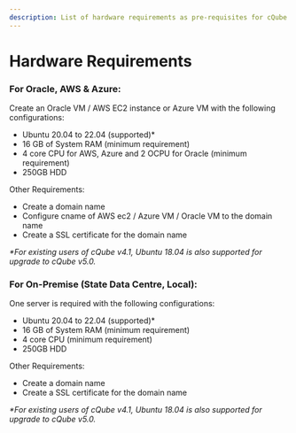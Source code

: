 ```yaml
---
description: List of hardware requirements as pre-requisites for cQube V 5.0
---
```


# Hardware Requirements

### For Oracle, AWS & Azure:

Create an Oracle VM / AWS EC2 instance or Azure VM with the following configurations:

* Ubuntu 20.04 to 22.04 (supported)\*&#x20;
* 16 GB of System RAM (minimum requirement)
* 4 core CPU for AWS, Azure and 2 OCPU for Oracle (minimum requirement)
* 250GB HDD

Other Requirements:

* Create a domain name
* Configure cname of AWS ec2 / Azure VM / Oracle VM to the domain name
* Create a SSL certificate for the domain name

_\*For existing users of cQube v4.1, Ubuntu 18.04 is also supported for upgrade to cQube v5.0._

### For On-Premise (State Data Centre, Local):

One server is required with the following configurations:

* Ubuntu 20.04 to 22.04 (supported)\*&#x20;
* 16 GB of System RAM (minimum requirement)
* 4 core CPU (minimum requirement)
* 250GB HDD

Other Requirements:

* Create a domain name
* Create a SSL certificate for the domain name

_\*For existing users of cQube v4.1, Ubuntu 18.04 is also supported for upgrade to cQube v5.0._
